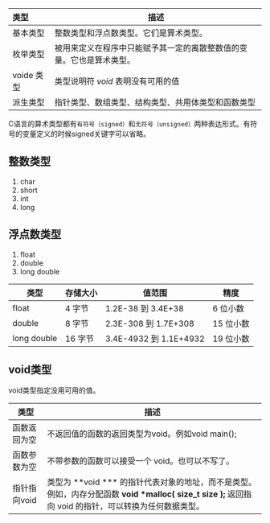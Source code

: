 | 类型       | 描述                                                         |
| :--------- | ------------------------------------------------------------ |
| 基本类型   | 整数类型和浮点数类型。它们是算术类型。                       |
| 枚举类型   | 被用来定义在程序中只能赋予其一定的离散整数值的变量。它也是算术类型。 |
| voide 类型 | 类型说明符 *void* 表明没有可用的值                           |
| 派生类型   | 指针类型、数组类型、结构类型、共用体类型和函数类型           |

C语言的算术类型都有`有符号（signed）`和`无符号（unsigned）`两种表达形式。有符号的变量定义的时候signed关键字可以省略。

## 整数类型

1. char
2. short
3. int
4. long

## 浮点数类型

1. float
2. double
3. long double

| 类型        | 存储大小 | 值范围                 | 精度      |
| ----------- | -------- | ---------------------- | --------- |
| float       | 4 字节   | 1.2E-38 到 3.4E+38     | 6 位小数  |
| double      | 8 字节   | 2.3E-308 到 1.7E+308   | 15 位小数 |
| long double | 16 字节  | 3.4E-4932 到 1.1E+4932 | 19 位小数 |

## void类型

void类型指定没用可用的值。

| 类型         | 描述                                                         |
| ------------ | ------------------------------------------------------------ |
| 函数返回为空 | 不返回值的函数的返回类型为void。例如void main();             |
| 函数参数为空 | 不带参数的函数可以接受一个 void。也可以不写了。              |
| 指针指向void | 类型为 **void *** 的指针代表对象的地址，而不是类型。例如，内存分配函数 **void \*malloc( size_t size );** 返回指向 void 的指针，可以转换为任何数据类型。 |

